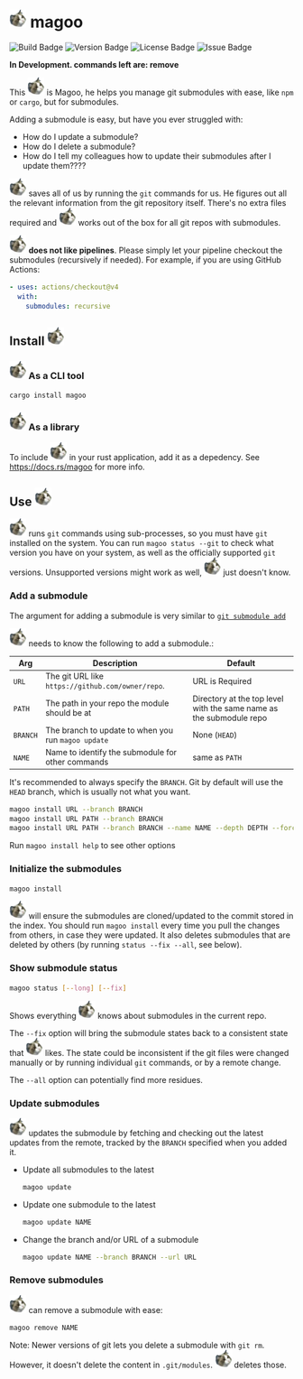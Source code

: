 # ![magoo](https://raw.githubusercontent.com/Pistonite/magoo/main/magoo.webp) magoo

![Build Badge](https://img.shields.io/github/actions/workflow/status/Pistonite/magoo/rust.yml)
![Version Badge](https://img.shields.io/crates/v/magoo)
![License Badge](https://img.shields.io/github/license/Pistonite/magoo)
![Issue Badge](https://img.shields.io/github/issues/Pistonite/magoo)

**In Development. commands left are: remove**

This ![magoo](https://raw.githubusercontent.com/Pistonite/magoo/main/magoo.webp) is Magoo, he helps you manage git submodules with ease, like `npm` or `cargo`, but for submodules.

Adding a submodule is easy, but have you ever struggled with:
- How do I update a submodule?
- How do I delete a submodule?
- How do I tell my colleagues how to update their submodules after I update them????

![magoo](https://raw.githubusercontent.com/Pistonite/magoo/main/magoo.webp) saves all of us by running the `git` commands for us. He figures out
all the relevant information from the git repository itself. There's no extra files
required and ![magoo](https://raw.githubusercontent.com/Pistonite/magoo/main/magoo.webp) works out of the box for all git repos with submodules.

![magoo](https://raw.githubusercontent.com/Pistonite/magoo/main/magoo.webp) **does not like pipelines**. Please simply let your pipeline
checkout the submodules (recursively if needed). For example, if you are using GitHub Actions:
```yaml
- uses: actions/checkout@v4
  with:
    submodules: recursive
```


## Install ![magoo](https://raw.githubusercontent.com/Pistonite/magoo/main/magoo.webp)

### ![magoo](https://raw.githubusercontent.com/Pistonite/magoo/main/magoo.webp) As a CLI tool
```
cargo install magoo
```

### ![magoo](https://raw.githubusercontent.com/Pistonite/magoo/main/magoo.webp) As a library
To include ![magoo](https://raw.githubusercontent.com/Pistonite/magoo/main/magoo.webp) in your rust application, add it as a depedency. See https://docs.rs/magoo for more info.

## Use ![magoo](https://raw.githubusercontent.com/Pistonite/magoo/main/magoo.webp)

![magoo](https://raw.githubusercontent.com/Pistonite/magoo/main/magoo.webp) runs `git` commands using sub-processes, so you must have `git` installed on the system.
You can run `magoo status --git` to check what version you have on your system, as well as
the officially supported `git` versions. Unsupported versions might work as well, ![magoo](https://raw.githubusercontent.com/Pistonite/magoo/main/magoo.webp) just doesn't know.


### Add a submodule

The argument for adding a submodule is very similar to [`git submodule add`](https://git-scm.com/docs/git-submodule#Documentation/git-submodule.txt-add-bltbranchgt-f--force--nameltnamegt--referenceltrepositorygt--depthltdepthgt--ltrepositorygtltpathgt)

![magoo](https://raw.githubusercontent.com/Pistonite/magoo/main/magoo.webp) needs to know the following to add a submodule.:

|Arg|Description|Default|
|-|-|-|
|`URL`| The git URL like `https://github.com/owner/repo`. | URL is Required |
|`PATH`| The path in your repo the module should be at | Directory at the top level with the same name as the submodule repo|
|`BRANCH`| The branch to update to when you run `magoo update` | None (`HEAD`) |
|`NAME`| Name to identify the submodule for other commands | same as `PATH` |

It's recommended to always specify the `BRANCH`. Git by default will use the `HEAD` branch, which
is usually not what you want.

```bash
magoo install URL --branch BRANCH
magoo install URL PATH --branch BRANCH
magoo install URL PATH --branch BRANCH --name NAME --depth DEPTH --force
```

Run `magoo install help` to see other options

### Initialize the submodules
```bash
magoo install
```
![magoo](https://raw.githubusercontent.com/Pistonite/magoo/main/magoo.webp) will ensure the submodules are cloned/updated to the commit stored in the index.
You should run `magoo install` every time you pull the changes from others, in case they were updated.
It also deletes submodules that are deleted by others (by running `status --fix --all`, see below).

### Show submodule status
```bash
magoo status [--long] [--fix]
```
Shows everything ![magoo](https://raw.githubusercontent.com/Pistonite/magoo/main/magoo.webp) knows about submodules in the current repo.

The `--fix` option will bring the submodule states back to a consistent state that ![magoo](https://raw.githubusercontent.com/Pistonite/magoo/main/magoo.webp) likes.
The state could be inconsistent if the git files were changed manually or by running
individual `git` commands, or by a remote change.

The `--all` option can potentially find more residues.

### Update submodules

![magoo](https://raw.githubusercontent.com/Pistonite/magoo/main/magoo.webp) updates the submodule by fetching and checking out the latest updates from the remote, tracked by
the `BRANCH` specified when you added it.

- Update all submodules to the latest
   ```bash
   magoo update
   ```
- Update one submodule to the latest
   ```bash
   magoo update NAME
   ```
- Change the branch and/or URL of a submodule
   ```bash
   magoo update NAME --branch BRANCH --url URL
   ```

### Remove submodules
![magoo](https://raw.githubusercontent.com/Pistonite/magoo/main/magoo.webp) can remove a submodule with ease:
```bash
magoo remove NAME
```

Note: Newer versions of git lets you delete a submodule with `git rm`. However, it doesn't delete the content in
`.git/modules`. ![magoo](https://raw.githubusercontent.com/Pistonite/magoo/main/magoo.webp) deletes those.
